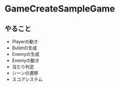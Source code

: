 # GameCreateSampleGame

## やること

- Playerの動き
- Bulletの生成
- Enemyの生成
- Enemyの動き
- 当たり判定
- シーンの遷移
- スコアシステム